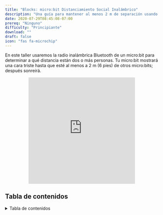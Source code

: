 ```yaml
---
title: "Blocks: micro:bit Distanciamiento Social Inalámbrico"
description: "Una guía para mantener al menos 2 m de separación usando Bluetooth"
date: 2020-07-29T08:45:08-07:00
prereq: "Ninguno"
difficulty: "Principiante"
download: ""
draft: false
icon: "fas fa-microchip"
---
```


En este taller usaremos la radio inalámbrica Bluetooth de un micro:bit para determinar a qué distancia están dos o más personas. Tu micro:bit mostrará una cara triste hasta que esté al menos a 2 m (6 pies) de otros micro:bits; después sonreirá.

<p style="text-align: center;"><iframe src="https://giphy.com/embed/QtvJ3zmlIZjFQfBM1n" width="350" height="350" frameBorder="0" class="giphy-embed"></iframe>

## Tabla de contenidos

<details close>
<summary>Tabla de contenidos</summary>
{{% children /%}}
</details>